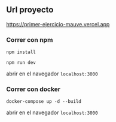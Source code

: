 ##    Url proyecto
https://primer-ejercicio-mauve.vercel.app
### Correr con npm 
`npm install`

`npm run dev`

abrir en el navegador `localhost:3000`
### Correr con docker  
`docker-compose up -d --build`

abrir en el navegador `localhost:3000`
